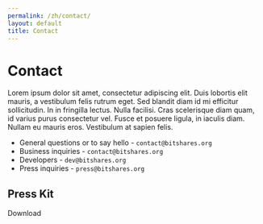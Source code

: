 ```yaml
---
permalink: /zh/contact/
layout: default
title: Contact
---
```


# Contact
 Lorem ipsum dolor sit amet, consectetur adipiscing elit. Duis lobortis elit mauris, a vestibulum felis rutrum eget. Sed blandit diam id mi efficitur sollicitudin. In in fringilla lectus. Nulla facilisi. Cras scelerisque diam quam, id varius purus consectetur vel. Fusce et posuere ligula, in iaculis diam. Nullam eu mauris eros. Vestibulum at sapien felis.

* General questions or to say hello - `contact@bitshares.org`
* Business inquiries - `contact@bitshares.org`
* Developers - `dev@bitshares.org`
* Press inquiries - `press@bitshares.org`

## Press Kit
Download
